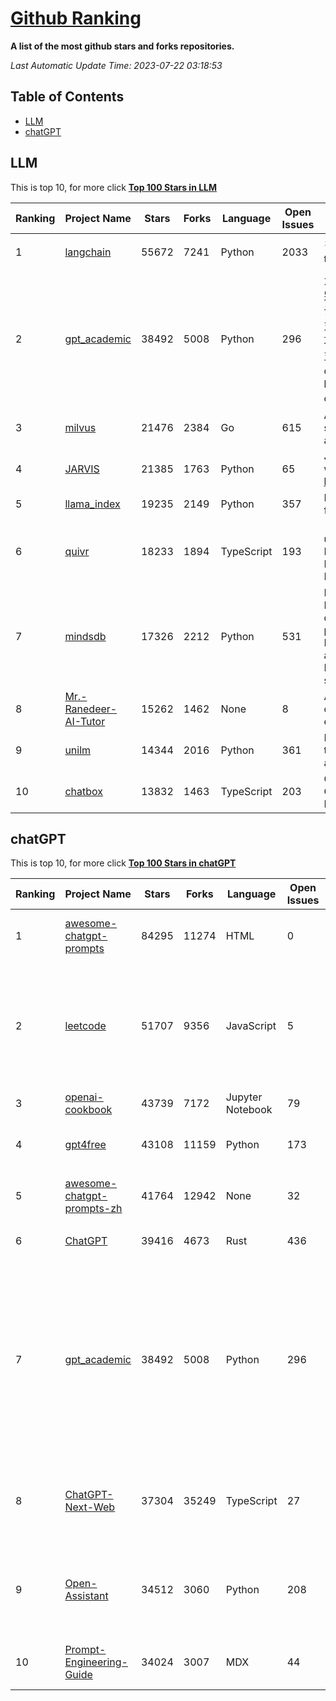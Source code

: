 [Github Ranking](./README.md)
==========

**A list of the most github stars and forks repositories.**

*Last Automatic Update Time: 2023-07-22 03:18:53*

## Table of Contents
 * [LLM](#LLM)
 * [chatGPT](#chatGPT)

## LLM

This is top 10, for more click **[Top 100 Stars in LLM](Top100/LLM.md)**

| Ranking | Project Name | Stars | Forks | Language | Open Issues | Description | Last Commit |
| ------- | ------------ | ----- | ----- | -------- | ----------- | ----------- | ----------- |
| 1 | [langchain](https://github.com/hwchase17/langchain) | 55672 | 7241 | Python | 2033 | ⚡ Building applications with LLMs through composability ⚡ | 2023-07-22T03:00:44Z |
| 2 | [gpt_academic](https://github.com/binary-husky/gpt_academic) | 38492 | 5008 | Python | 296 | 为ChatGPT/GLM提供图形交互界面，特别优化论文阅读/润色/写作体验，模块化设计，支持自定义快捷按钮&函数插件，支持Python和C++等项目剖析&自译解功能，PDF/LaTex论文翻译&总结功能，支持并行问询多种LLM模型，支持清华chatglm2等本地模型。兼容复旦MOSS, llama, rwkv, newbing, claude, claude2等 | 2023-07-22T00:40:30Z |
| 3 | [milvus](https://github.com/milvus-io/milvus) | 21476 | 2384 | Go | 615 | A cloud-native vector database, storage for next generation AI applications | 2023-07-21T16:11:22Z |
| 4 | [JARVIS](https://github.com/microsoft/JARVIS) | 21385 | 1763 | Python | 65 | JARVIS, a system to connect LLMs with ML community. Paper: https://arxiv.org/pdf/2303.17580.pdf | 2023-06-30T12:32:58Z |
| 5 | [llama_index](https://github.com/jerryjliu/llama_index) | 19235 | 2149 | Python | 357 | LlamaIndex (GPT Index) is a data framework for your LLM applications | 2023-07-22T03:15:17Z |
| 6 | [quivr](https://github.com/StanGirard/quivr) | 18233 | 1894 | TypeScript | 193 | 🧠 Dump all your files and chat with it using your Generative AI Second Brain using LLMs ( GPT 3.5/4, Private, Anthropic, VertexAI ) & Embeddings 🧠  | 2023-07-20T19:52:50Z |
| 7 | [mindsdb](https://github.com/mindsdb/mindsdb) | 17326 | 2212 | Python | 531 | MindsDB is a Server for Artificial Intelligence Logic. Enabling developers to ship to production AI powered projects (from the latest LLMs, vector operations, state of the art time-series forecasting to Machine Learning) in a fast and scalable way.  | 2023-07-22T02:22:00Z |
| 8 | [Mr.-Ranedeer-AI-Tutor](https://github.com/JushBJJ/Mr.-Ranedeer-AI-Tutor) | 15262 | 1462 | None | 8 | A GPT-4 AI Tutor Prompt for customizable personalized learning experiences. | 2023-07-15T10:58:29Z |
| 9 | [unilm](https://github.com/microsoft/unilm) | 14344 | 2016 | Python | 361 | Large-scale Self-supervised Pre-training Across Tasks, Languages, and Modalities | 2023-07-21T14:40:02Z |
| 10 | [chatbox](https://github.com/Bin-Huang/chatbox) | 13832 | 1463 | TypeScript | 203 | Chatbox is a desktop app for GPT/LLM that supports Windows, Mac, Linux & Web Online | 2023-07-18T13:12:47Z |


## chatGPT

This is top 10, for more click **[Top 100 Stars in chatGPT](Top100/chatGPT.md)**

| Ranking | Project Name | Stars | Forks | Language | Open Issues | Description | Last Commit |
| ------- | ------------ | ----- | ----- | -------- | ----------- | ----------- | ----------- |
| 1 | [awesome-chatgpt-prompts](https://github.com/f/awesome-chatgpt-prompts) | 84295 | 11274 | HTML | 0 | This repo includes ChatGPT prompt curation to use ChatGPT better. | 2023-07-21T01:40:21Z |
| 2 | [leetcode](https://github.com/azl397985856/leetcode) | 51707 | 9356 | JavaScript | 5 | 推荐免费ChatGPT网站：www.lintcode.com/chat-gpt?utm_source=tf-github-lucifer  LeetCode Solutions: A Record of My Problem Solving Journey.( leetcode题解，记录自己的leetcode解题之路。) | 2023-07-20T04:28:33Z |
| 3 | [openai-cookbook](https://github.com/openai/openai-cookbook) | 43739 | 7172 | Jupyter Notebook | 79 | Examples and guides for using the OpenAI API | 2023-07-22T01:30:05Z |
| 4 | [gpt4free](https://github.com/xtekky/gpt4free) | 43108 | 11159 | Python | 173 | The official gpt4free repository \| various collection of powerful language models | 2023-07-22T02:24:48Z |
| 5 | [awesome-chatgpt-prompts-zh](https://github.com/PlexPt/awesome-chatgpt-prompts-zh) | 41764 | 12942 | None | 32 | ChatGPT 中文调教指南。各种场景使用指南。学习怎么让它听你的话。 | 2023-07-16T17:38:12Z |
| 6 | [ChatGPT](https://github.com/lencx/ChatGPT) | 39416 | 4673 | Rust | 436 | 🔮 ChatGPT Desktop Application (Mac, Windows and Linux) | 2023-07-20T05:34:44Z |
| 7 | [gpt_academic](https://github.com/binary-husky/gpt_academic) | 38492 | 5008 | Python | 296 | 为ChatGPT/GLM提供图形交互界面，特别优化论文阅读/润色/写作体验，模块化设计，支持自定义快捷按钮&函数插件，支持Python和C++等项目剖析&自译解功能，PDF/LaTex论文翻译&总结功能，支持并行问询多种LLM模型，支持清华chatglm2等本地模型。兼容复旦MOSS, llama, rwkv, newbing, claude, claude2等 | 2023-07-22T00:40:30Z |
| 8 | [ChatGPT-Next-Web](https://github.com/Yidadaa/ChatGPT-Next-Web) | 37304 | 35249 | TypeScript | 27 | A well-designed cross-platform ChatGPT UI (Web / PWA / Linux / Win / MacOS). 一键拥有你自己的跨平台 ChatGPT 应用。 | 2023-07-21T09:05:48Z |
| 9 | [Open-Assistant](https://github.com/LAION-AI/Open-Assistant) | 34512 | 3060 | Python | 208 | OpenAssistant is a chat-based assistant that understands tasks, can interact with third-party systems, and retrieve information dynamically to do so. | 2023-07-21T21:50:25Z |
| 10 | [Prompt-Engineering-Guide](https://github.com/dair-ai/Prompt-Engineering-Guide) | 34024 | 3007 | MDX | 44 | 🐙 Guides, papers, lecture, notebooks and resources for prompt engineering | 2023-07-21T00:52:28Z |


